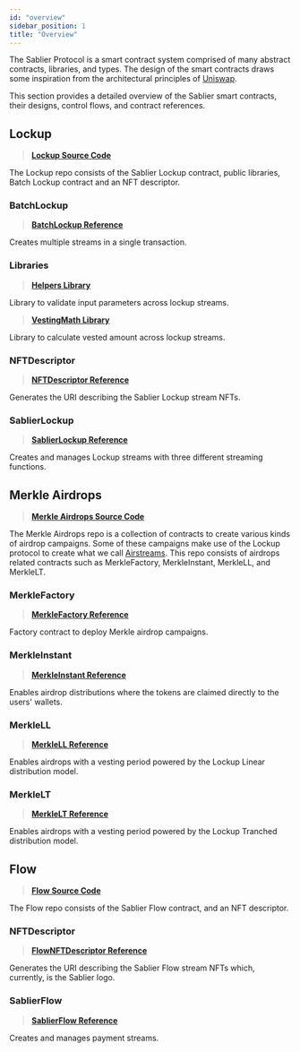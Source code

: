 ```yaml
---
id: "overview"
sidebar_position: 1
title: "Overview"
---
```


The Sablier Protocol is a smart contract system comprised of many abstract contracts, libraries, and types. The design
of the smart contracts draws some inspiration from the architectural principles of [Uniswap](https://docs.uniswap.org).

This section provides a detailed overview of the Sablier smart contracts, their designs, control flows, and contract
references.

## Lockup

> [**Lockup Source Code**](https://github.com/sablier-labs/lockup/tree/release)

The Lockup repo consists of the Sablier Lockup contract, public libraries, Batch Lockup contract and an NFT descriptor.

### BatchLockup

> [**BatchLockup Reference**](./lockup/contracts/contract.SablierBatchLockup)

Creates multiple streams in a single transaction.

### Libraries

> [**Helpers Library**](./lockup/contracts/libraries/library.Helpers)

Library to validate input parameters across lockup streams.

> [**VestingMath Library**](./lockup/contracts/libraries/library.VestingMath)

Library to calculate vested amount across lockup streams.

### NFTDescriptor

> [**NFTDescriptor Reference**](./lockup/contracts/contract.LockupNFTDescriptor)

Generates the URI describing the Sablier Lockup stream NFTs.

### SablierLockup

> [**SablierLockup Reference**](./lockup/contracts/contract.SablierLockup)

Creates and manages Lockup streams with three different streaming functions.

## Merkle Airdrops

> [**Merkle Airdrops Source Code**](https://github.com/sablier-labs/airdrops/tree/release)

The Merkle Airdrops repo is a collection of contracts to create various kinds of airdrop campaigns. Some of these
campaigns make use of the Lockup protocol to create what we call [Airstreams](/concepts/airdrops). This repo consists of
airdrops related contracts such as MerkleFactory, MerkleInstant, MerkleLL, and MerkleLT.

### MerkleFactory

> [**MerkleFactory Reference**](./airdrops/contracts/contract.SablierMerkleFactory)

Factory contract to deploy Merkle airdrop campaigns.

### MerkleInstant

> [**MerkleInstant Reference**](./airdrops/contracts/contract.SablierMerkleInstant)

Enables airdrop distributions where the tokens are claimed directly to the users' wallets.

### MerkleLL

> [**MerkleLL Reference**](./airdrops/contracts/contract.SablierMerkleLL)

Enables airdrops with a vesting period powered by the Lockup Linear distribution model.

### MerkleLT

> [**MerkleLT Reference**](./airdrops/contracts/contract.SablierMerkleLT)

Enables airdrops with a vesting period powered by the Lockup Tranched distribution model.

## Flow

> [**Flow Source Code**](https://github.com/sablier-labs/flow/tree/release)

The Flow repo consists of the Sablier Flow contract, and an NFT descriptor.

### NFTDescriptor

> [**FlowNFTDescriptor Reference**](./flow/contracts/contract.FlowNFTDescriptor)

Generates the URI describing the Sablier Flow stream NFTs which, currently, is the Sablier logo.

### SablierFlow

> [**SablierFlow Reference**](./flow/contracts/contract.SablierFlow)

Creates and manages payment streams.
